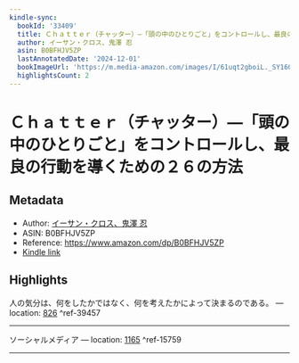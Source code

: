 ```yaml
---
kindle-sync:
  bookId: '33409'
  title: Ｃｈａｔｔｅｒ（チャッター）―「頭の中のひとりごと」をコントロールし、最良の行動を導くための２６の方法
  author: イーサン・クロス、鬼澤 忍
  asin: B0BFHJV5ZP
  lastAnnotatedDate: '2024-12-01'
  bookImageUrl: 'https://m.media-amazon.com/images/I/61uqt2gboiL._SY160.jpg'
  highlightsCount: 2
---
```

# Ｃｈａｔｔｅｒ（チャッター）―「頭の中のひとりごと」をコントロールし、最良の行動を導くための２６の方法
## Metadata
* Author: [イーサン・クロス、鬼澤 忍](https://www.amazon.comundefined)
* ASIN: B0BFHJV5ZP
* Reference: https://www.amazon.com/dp/B0BFHJV5ZP
* [Kindle link](kindle://book?action=open&asin=B0BFHJV5ZP)

## Highlights
人の気分は、何をしたかではなく、何を考えたかによって決まるのである。 — location: [826](kindle://book?action=open&asin=B0BFHJV5ZP&location=826) ^ref-39457

---
ソーシャルメディア — location: [1165](kindle://book?action=open&asin=B0BFHJV5ZP&location=1165) ^ref-15759

---
